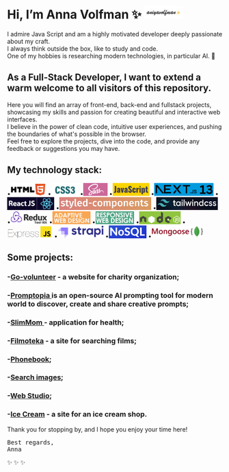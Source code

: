 # Hi, I’m Anna Volfman ✨ <img src="/images/gifmaker_me.gif" height="30">

I admire Java Script and am a highly motivated developer deeply passionate about my craft.
<br> I always think outside the box, like to study and code.
<br>
One of my hobbies is researching modern technologies, in particular AI. 🤖

## As a Full-Stack Developer, I want to extend a warm welcome to all visitors of this repository.

Here you will find an array of front-end, back-end and fullstack projects, showcasing my skills and passion for creating beautiful and interactive web interfaces. <br>
I believe in the power of clean code, intuitive user experiences, and pushing the boundaries of what's possible in the browser.
<br>
Feel free to explore the projects, dive into the code, and provide any feedback or suggestions you may have.

## My technology stack:

•<img src="/images/w3_html5-ar21.png" height="30">
•<img src="/images/CSS3-Interview-Questions-1.jpg" height="30">
•<img src="/images/sass.png" height="30">
•<img src="/images/java-script.jpg" height="30">
•<img src="/images/1_jvXSiyAs8vZgT1PFV-bPQQ.png" height="30">
•<img src="/images/reactjs-2.png" height="30">
•<img src="/images/meta.png" height="30">
•<img src="/images/8e909c88-4e83-4af4-b5b2-4a50a9b571f7-cover.png" height="30">
•<img src="/images/1683961037831.png" height="30">
•<img src="/images/завантаження2.jpg" height="30">
•<img src="/images/завантаження.jpg" height="30">
•<img src="/images/1_mp91A9RzagntGGjBnwu4Yw.png" height="30">
•<img src="/images/beginners-guide-to-using-express-js-and-node-js-framework.png" height="30">
•<img src="/images/strapi.jpg" height="30">
•<img src="/images/1_-5w8bX-XiOtwdmhQ2W7_TA.png" height="30">
•<img src="/images/1_acfAKaDI7uv5GyFnJmiPhA.png" height="30">

## Some projects:

### -[Go-volunteer](https://www.go-volonteer.in.ua/) - a website for charity organization;

### -[Promptopia ](https://promptopia-eight-sigma.vercel.app/) is an open-source AI prompting tool for modern world to discover, create and share creative prompts;

### -[SlimMom ](https://aniyavolfman.github.io/health-app-project/)- application for health;

### -[Filmoteka](https://aniyavolfman.github.io/filmoteka/) - a site for searching films;

### -[Phonebook](https://aniyavolfman.github.io/goit-react-hw-08-phonebook/);

### -[Search images](https://aniyavolfman.github.io/search-images/);

### -[Web Studio](https://aniyavolfman.github.io/goit-markup-hw-08/index.html);

### -[Ice Cream](https://aniyavolfman.github.io/team-project-scss/) - a site for an ice cream shop.

Thank you for stopping by, and I hope you enjoy your time here!

<pre>Best regards,
Anna</pre>

✨ ✨ ✨
